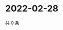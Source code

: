 # 2022-02-28

共 0 条

<!-- BEGIN WEIBO -->
<!-- 最后更新时间 Mon Feb 28 2022 02:13:46 GMT+0800 (China Standard Time) -->

<!-- END WEIBO -->
